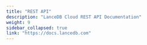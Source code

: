 ```yaml
---
title: "REST API"
description: "LanceDB Cloud REST API Documentation"
weight: 9
sidebar_collapsed: true
link: "https://docs.lancedb.com"
---
```


